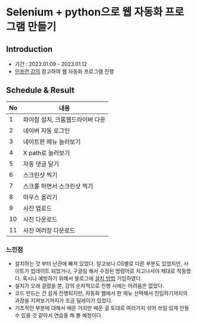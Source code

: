 # Selenium + python으로 웹 자동화 프로그램 만들기

## Introduction
- 기간 : 2023.01.09 - 2023.01.12
- [인프런 강의](https://www.inflearn.com/course/%EC%9B%B9%EC%9E%90%EB%8F%99%ED%99%94-%ED%8C%8C%EC%9D%B4%EC%8D%AC-%EC%85%80%EB%A0%88%EB%8B%88%EC%9B%80#) 참고하여 웹 자동화 프로그램 진행

## Schedule & Result
|No|내용|
|------|---|
|1|파이참 설치, 크롬웹드라이버 다운|
|2|네이버 자동 로그인|
|3|네이트판 메뉴 눌러보기|
|4|X path로 눌러보기|
|5|자동 댓글 달기|
|6|스크린샷 찍기|
|7|스크롤 하면서 스크린샷 찍기|
|8|마우스 올리기|
|9|사진 업로드|
|10|사진 다운로드|
|11|사진 여러장 다운로드|

### 느낀점
- 설치하는 것 부터 난관에 빠져 있었다. 알고보니 OS별로 다른 부분도 있었지만, 사이트가 업데이트 되었거나, 구글링 해서 수정된 명령어로 치고나서야 제대로 작동했다. 
혹시나 예방하기 위해서 블로그에 [설치 방법](https://velog.io/@heehe/selenium-chrome-driver-%EC%84%A4%EC%B9%98) 기입하였다.
- 설치가 오래 걸렸을 뿐, 강의 순차적으로 진행 시에는 어려움은 없었다.
- 코드 만드는 건 쉽게 진행되지만, 자동화 웹에서 한 메뉴 선택해서 진입하기까지의 과정을 지켜보기까지가 조금 딜레이가 있었다.
- 기초적인 부분에 대해서 배운 거지만 배운 걸 토대로 여러가지 섞어 쓰임 있게 만들 수 있을 것 같아서 연습을 해 볼 예정이다.
